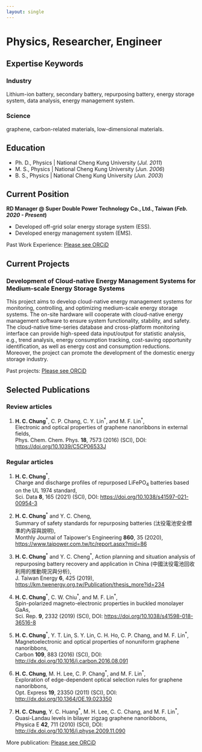```yaml
---
layout: single
---
```


# Physics, Researcher, Engineer

<!--
#### Technical Skills: Python, AWS, MATLAB, 
-->

## Expertise Keywords
### Industry  
Lithium-ion battery, secondary battery, repurposing battery, energy storage system, data analysis, energy management system.

### Science  
graphene, carbon-related materials, low-dimensional materials.

## Education
- Ph. D., Physics | National Cheng Kung University (_Jul. 2011_)								       		
- M. S., Physics	| National Cheng Kung University (_Jun. 2006_)	 			        		
- B. S., Physics | National Cheng Kung University (_Jun. 2003_)

## Current Position
**RD Manager @ Super Double Power Technology Co., Ltd., Taiwan (_Feb. 2020 - Present_)**
- Developed off-grid solar energy storage system (ESS).
- Developed energy management system (EMS).

Past Work Experience: 
[Please see ORCiD](https://orcid.org/0000-0001-9364-8858)

## Current Projects
### Development of Cloud-native Energy Management Systems for Medium-scale Energy Storage Systems

This project aims to develop cloud-native energy management systems for monitoring, controlling, and optimizing medium-scale energy storage systems. The on-site hardware will cooperate with cloud-native energy management software to ensure system functionality, stability, and safety. The cloud-native time-series database and cross-platform monitoring interface can provide high-speed data input/output for statistic analysis, e.g., trend analysis, energy consumption tracking, cost-saving opportunity identification, as well as energy cost and consumption reductions. Moreover, the project can promote the development of the domestic energy storage industry.

Past projects: 
[Please see ORCiD](https://orcid.org/0000-0001-9364-8858)

## Selected Publications

### Review articles
1. **H. C. Chung**<sup>\*</sup>, C. P. Chang, C. Y. Lin<sup>\*</sup>, and M. F. Lin<sup>\*</sup>,  
Electronic and optical properties of graphene nanoribbons in external fields,  
Phys. Chem. Chem. Phys. **18**, 7573 (2016) (SCI), DOI: <https://doi.org/10.1039/C5CP06533J>

### Regular articles

1. **H. C. Chung**<sup>\*</sup>,  
Charge and discharge profiles of repurposed LiFePO<sub>4</sub> batteries based on the UL 1974 standard,  
Sci. Data **8**, 165 (2021) (SCI), DOI: <https://doi.org/10.1038/s41597-021-00954-3>

2. **H. C. Chung**<sup>\*</sup> and Y. C. Cheng,  
Summary of safety standards for repurposing batteries (汰役電池安全標準的內容與說明),  
Monthly Journal of Taipower's Engineering **860**, 35 (2020), <https://www.taipower.com.tw/tc/report.aspx?mid=86>

3. **H. C. Chung**<sup>\*</sup> and Y. C. Cheng<sup>\*</sup>,
Action planning and situation analysis of repurposing battery recovery and application in China (中國汰役電池回收利用的推動現況與分析),  
J. Taiwan Energy **6**, 425 (2019), <https://km.twenergy.org.tw/Publication/thesis_more?id=234>

4. **H. C. Chung**<sup>\*</sup>, C. W. Chiu<sup>\*</sup>, and M. F. Lin<sup>\*</sup>,  
Spin-polarized magneto-electronic properties in buckled monolayer GaAs,  
Sci. Rep. **9**, 2332 (2019) (SCI), DOI: <https://doi.org/10.1038/s41598-018-36516-8>

5. **H. C. Chung**<sup>\*</sup>, Y. T. Lin, S. Y. Lin, C. H. Ho, C. P. Chang, and M. F. Lin<sup>\*</sup>,  
Magnetoelectronic and optical properties of nonuniform graphene nanoribbons,  
Carbon **109**, 883 (2016) (SCI), DOI: <http://dx.doi.org/10.1016/j.carbon.2016.08.091>

6. **H. C. Chung**, M. H. Lee, C. P. Chang<sup>\*</sup>, and M. F. Lin<sup>\*</sup>,  
Exploration of edge-dependent optical selection rules for graphene nanoribbons,  
Opt. Express **19**, 23350 (2011) (SCI), DOI: <http://dx.doi.org/10.1364/OE.19.023350>

7. **H. C. Chung**, Y. C. Huang<sup>\*</sup>, M. H. Lee, C. C. Chang, and M. F. Lin<sup>\*</sup>,  
Quasi-Landau levels in bilayer zigzag graphene nanoribbons,  
Physica E **42**, 711 (2010) (SCI), DOI: <http://dx.doi.org/10.1016/j.physe.2009.11.090>

More publication: 
[Please see ORCiD](https://orcid.org/0000-0001-9364-8858)
